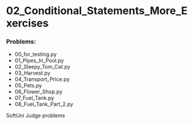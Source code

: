 # 02_Conditional_Statements_More_Exercises

### Problems:
- 00_for_testing.py
- 01_Pipes_In_Pool.py
- 02_Sleepy_Tom_Cat.py
- 03_Harvest.py
- 04_Transport_Price.py
- 05_Pets.py
- 06_Flower_Shop.py
- 07_Fuel_Tank.py
- 08_Fuel_Tank_Part_2.py


SoftUni Judge problems
